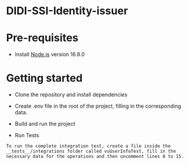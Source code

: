 # DIDI-SSI-Identity-issuer

# Pre-requisites

- Install [Node.js](https://nodejs.org/en/) version 16.8.0

# Getting started

- Clone the repository and install dependencies

- Create .env file in the root of the project, filling in the corresponding data.

- Build and run the project

- Run Tests

```
To run the complete integration test, create a file inside the __tests__/integrations folder called vuUserInfoTest, fill in the necessary data for the operations and then uncomment lines 8 to 15.
```
